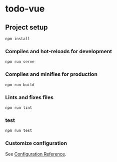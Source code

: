 # todo-vue

## Project setup
```
npm install
```

### Compiles and hot-reloads for development
```
npm run serve
```

### Compiles and minifies for production
```
npm run build
```

### Lints and fixes files
```
npm run lint
```

### test
```
npm run test
```

### Customize configuration
See [Configuration Reference](https://cli.vuejs.org/config/).
